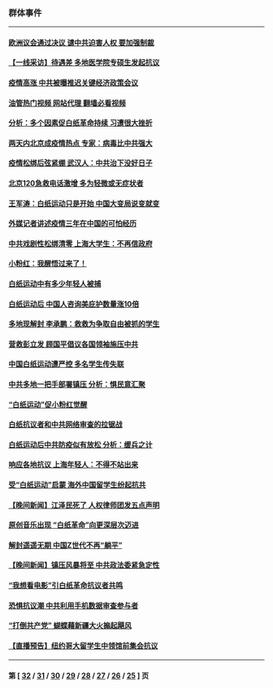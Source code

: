 ### 群体事件
---
#### [欧洲议会通过决议 谴中共迫害人权 要加强制裁](../../pages/ncid279/n13885670.md?12170445) 
#### [【一线采访】待遇差 多地医学院专硕生发起抗议](../../pages/ncid279/n13883914.md?12170445) 
#### [疫情高涨 中共被曝推迟关键经济政策会议](../../pages/ncid279/n13884170.md?12170445) 
#### [油管热门视频 网站代理 翻墙必看视频](http://138.2.39.72:81/youtube.html?epic-marker?12170445)
#### [分析：多个因素促白纸革命持续 习遭很大挫折](../../pages/ncid279/n13872455.md?12170445) 
#### [两天内北京成疫情热点 专家：病毒比中共强大](../../pages/ncid279/n13883440.md?12170445) 
#### [疫情松绑后弦紧绷 武汉人：中共治下没好日子](../../pages/ncid279/n13882348.md?12170445) 
#### [北京120急救电话激增 多为轻微或无症状者](../../pages/ncid279/n13882340.md?12170445) 
#### [王军涛：白纸运动只是开始 中国大变局说变就变](../../pages/ncid279/n13882183.md?12170445) 
#### [外媒记者讲述疫情三年在中国的可怕经历](../../pages/ncid279/n13881853.md?12170445) 
#### [中共戏剧性松绑清零 上海大学生：不再信政府](../../pages/ncid279/n13880836.md?12170445) 
#### [小粉红：我醒悟过来了！](../../pages/ncid279/n13881756.md?12170445) 
#### [白纸运动中有多少年轻人被捕](../../pages/ncid279/n13881065.md?12170445) 
#### [白纸运动后 中国人咨询美庇护数量涨10倍](../../pages/ncid279/n13881172.md?12170445) 
#### [多地现解封 李承鹏：救救为争取自由被抓的学生](../../pages/ncid279/n13876918.md?12170445) 
#### [营救彭立发 顾国平倡议各国领袖施压中共](../../pages/ncid279/n13878701.md?12170445) 
#### [中国白纸运动遭严控 多名学生传失联](../../pages/ncid279/n13878652.md?12170445) 
#### [中共多地一把手部署镇压 分析：惧民意汇聚](../../pages/ncid279/n13878085.md?12170445) 
#### [“白纸运动”促小粉红觉醒](../../pages/ncid279/n13877842.md?12170445) 
#### [白纸抗议者和中共网络审查的拉锯战](../../pages/ncid279/n13877688.md?12170445) 
#### [白纸运动后中共防疫似有放松 分析：缓兵之计](../../pages/ncid279/n13877425.md?12170445) 
#### [响应各地抗议 上海年轻人：不得不站出来](../../pages/ncid279/n13876261.md?12170445) 
#### [受“白纸运动”启蒙 海外中国留学生纷起抗共](../../pages/ncid279/n13876919.md?12170445) 
#### [【晚间新闻】江泽民死了 人权律师团发五点声明](../../pages/ncid279/n13876603.md?12170445) 
#### [原创音乐出现 “白纸革命”向更深层次迈进](../../pages/ncid279/n13876509.md?12170445) 
#### [解封遥遥无期 中国Z世代不再“躺平”](../../pages/ncid279/n13876294.md?12170445) 
#### [【晚间新闻】镇压风暴将至 中共政法委紧急定性](../../pages/ncid279/n13875432.md?12170445) 
#### [“我想看电影”引白纸革命抗议者共鸣](../../pages/ncid279/n13875742.md?12170445) 
#### [恐惧抗议潮 中共利用手机数据审查参与者](../../pages/ncid279/n13875552.md?12170445) 
#### [“打倒共产党” 蝴蝶藉新疆大火搧起飓风](../../pages/ncid279/n13875241.md?12170445) 
#### [【直播预告】纽约哥大留学生中领馆前集会抗议](../../pages/ncid279/n13875540.md?12170445) 

---
#### 第 [ [32](./32.md?12170445) / [31](./31.md?12170445) / [30](./30.md?12170445) / [29](./29.md?12170445) / [28](./28.md?12170445) / [27](./27.md?12170445) / [26](./26.md?12170445) / [25](./25.md?12170445) ] 页
